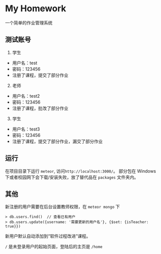 # My Homework

一个简单的作业管理系统

## 测试账号

1. 学生
  * 用户名：test
  * 密码：123456
  * 注册了课程，提交了部分作业
2. 老师
  * 用户名：test2
  * 密码：123456
  * 注册了课程，批改了部分作业
3. 学生
  * 用户名：test3
  * 密码：123456
  * 注册了课程，提交了部分作业，漏交了部分作业

## 运行

在项目目录下运行 `meteor`, 访问`http://localhost:3000/`。
部分包在 Windows 下或者校园网下会下载/安装失败，放了替代品在 `packages` 文件夹内。

## 其他

新注册的用户需要在后台设置教师权限，在 `meteor mongo` 下

```
> db.users.find()  // 查看已有用户
> db.users.update({username: '需要更新的用户名'}, {$set: {isTeacher: true}})
```

新用户默认自动添加到“软件过程改进”课程。

`/` 是未登录用户的起始页面，登陆后的主页是 `/home`
